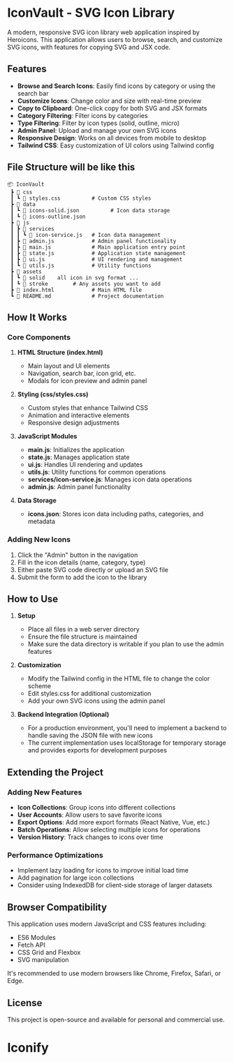 # IconVault - SVG Icon Library

A modern, responsive SVG icon library web application inspired by Heroicons. This application allows users to browse, search, and customize SVG icons, with features for copying SVG and JSX code.

## Features

- **Browse and Search Icons**: Easily find icons by category or using the search bar
- **Customize Icons**: Change color and size with real-time preview
- **Copy to Clipboard**: One-click copy for both SVG and JSX formats
- **Category Filtering**: Filter icons by categories
- **Type Filtering**: Filter by icon types (solid, outline, micro)
- **Admin Panel**: Upload and manage your own SVG icons
- **Responsive Design**: Works on all devices from mobile to desktop
- **Tailwind CSS**: Easy customization of UI colors using Tailwind config

## File Structure will be like this

```
📦 IconVault
 ┣ 📂 css
 ┃ ┗ 📜 styles.css          # Custom CSS styles
 ┣ 📂 data
 ┃ ┗ 📜 icons-solid.json          # Icon data storage
 ┃ ┗ 📜 icons-outline.json
 ┣ 📂 js
 ┃ ┣ 📂 services
 ┃ ┃ ┗ 📜 icon-service.js   # Icon data management
 ┃ ┣ 📜 admin.js            # Admin panel functionality
 ┃ ┣ 📜 main.js             # Main application entry point
 ┃ ┣ 📜 state.js            # Application state management
 ┃ ┣ 📜 ui.js               # UI rendering and management
 ┃ ┗ 📜 utils.js            # Utility functions
 ┣ 📂 assets
 ┃ ┗ 📂 solid    all icon in svg format ...
 ┃ ┗ 📂 stroke        # Any assets you want to add
 ┣ 📜 index.html            # Main HTML file
 ┗ 📜 README.md             # Project documentation
```

## How It Works

### Core Components

1. **HTML Structure (index.html)**

   - Main layout and UI elements
   - Navigation, search bar, icon grid, etc.
   - Modals for icon preview and admin panel

2. **Styling (css/styles.css)**

   - Custom styles that enhance Tailwind CSS
   - Animation and interactive elements
   - Responsive design adjustments

3. **JavaScript Modules**

   - **main.js**: Initializes the application
   - **state.js**: Manages application state
   - **ui.js**: Handles UI rendering and updates
   - **utils.js**: Utility functions for common operations
   - **services/icon-service.js**: Manages icon data operations
   - **admin.js**: Admin panel functionality

4. **Data Storage**
   - **icons.json**: Stores icon data including paths, categories, and metadata

### Adding New Icons

1. Click the "Admin" button in the navigation
2. Fill in the icon details (name, category, type)
3. Either paste SVG code directly or upload an SVG file
4. Submit the form to add the icon to the library

## How to Use

1. **Setup**

   - Place all files in a web server directory
   - Ensure the file structure is maintained
   - Make sure the data directory is writable if you plan to use the admin features

2. **Customization**

   - Modify the Tailwind config in the HTML file to change the color scheme
   - Edit styles.css for additional customization
   - Add your own SVG icons using the admin panel

3. **Backend Integration (Optional)**
   - For a production environment, you'll need to implement a backend to handle
     saving the JSON file with new icons
   - The current implementation uses localStorage for temporary storage
     and provides exports for development purposes

## Extending the Project

### Adding New Features

- **Icon Collections**: Group icons into different collections
- **User Accounts**: Allow users to save favorite icons
- **Export Options**: Add more export formats (React Native, Vue, etc.)
- **Batch Operations**: Allow selecting multiple icons for operations
- **Version History**: Track changes to icons over time

### Performance Optimizations

- Implement lazy loading for icons to improve initial load time
- Add pagination for large icon collections
- Consider using IndexedDB for client-side storage of larger datasets

## Browser Compatibility

This application uses modern JavaScript and CSS features including:

- ES6 Modules
- Fetch API
- CSS Grid and Flexbox
- SVG manipulation

It's recommended to use modern browsers like Chrome, Firefox, Safari, or Edge.

## License

This project is open-source and available for personal and commercial use.
# Iconify

